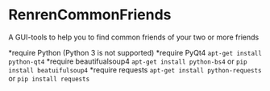 RenrenCommonFriends
===================

A GUI-tools to help you to find common friends of your two or more friends

*require Python (Python 3 is not supported)
*require PyQt4    `apt-get install python-qt4`
*require beautifualsoup4 `apt-get install python-bs4` or `pip install beatuifulsoup4`
*require requests `apt-get install python-requests`  or `pip install requests`
